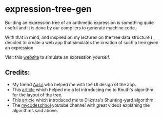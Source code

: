# expression-tree-gen
Building an expression tree of an arithmetic expression is something quite useful and it is done by our compilers to generate machine code.

With that in mind, and inspired on my lectures on the tree data structure I decided to create a web app that simulates the creation of such a tree given an expression.

Visit this [website](https://lnogueir.github.io/expression-tree-gen/) to simulate an expression yourself.

## Credits:

* My friend [Aasir](https://github.com/avxlji) who helped me with the UI design of the app.
* This [article](https://llimllib.github.io/pymag-trees/) which helped me a lot introducing me to Knuth's algorithm for the layout of the tree.
* This [article](http://ice-web.cc.gatech.edu/ce21/1/static/audio/static/pythonds/BasicDS/InfixPrefixandPostfixExpressions.html) which introduced me to Dijkstra's Shunting-yard algorithm.
* The [mycodeschool](https://www.youtube.com/user/mycodeschool) youtube channel with great videos explaning the algorithms said above.
